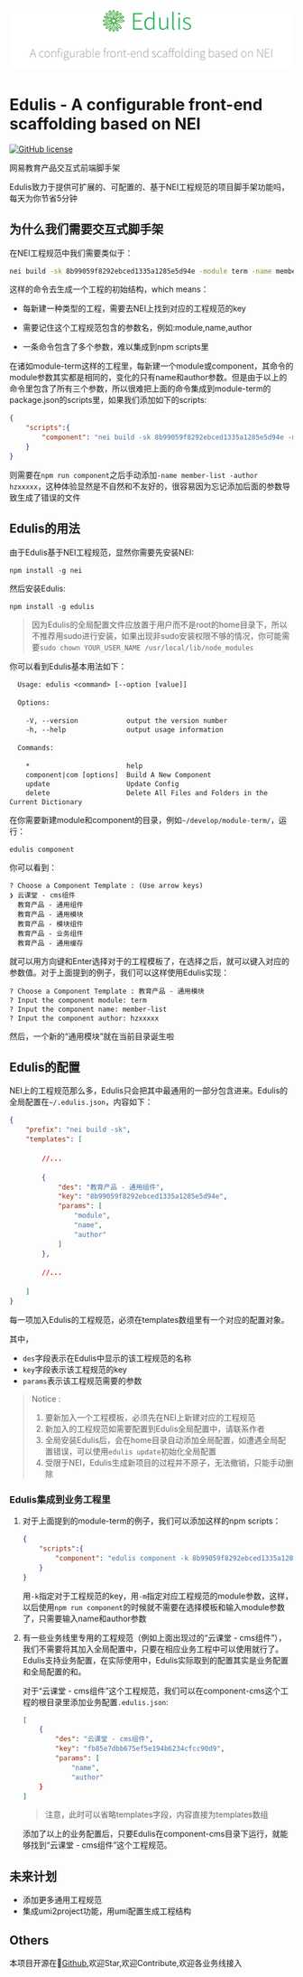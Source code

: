 <h1 align="center">
  <a href="#">
    <img src="./doc/asserts/edulis.png" alt="Edulis logo" />
  </a>
</h1>


# Edulis - A configurable front-end scaffolding based on NEI
[![GitHub license](https://img.shields.io/badge/license-MIT-blue.svg)](https://github.com/midwayjs/pandora/blob/master/LICENSE)

网易教育产品交互式前端脚手架

Edulis致力于提供可扩展的、可配置的、基于NEI工程规范的项目脚手架功能吗，每天为你节省5分钟

## 为什么我们需要交互式脚手架

在NEI工程规范中我们需要类似于：

```bash
nei build -sk 8b99059f8292ebced1335a1285e5d94e -module term -name member-list -author hzxxxxx
```

这样的命令去生成一个工程的初始结构，which means：

- 每新建一种类型的工程，需要去NEI上找到对应的工程规范的key

- 需要记住这个工程规范包含的参数名，例如:module,name,author

- 一条命令包含了多个参数，难以集成到npm scripts里

在诸如module-term这样的工程里，每新建一个module或component，其命令的module参数其实都是相同的，变化的只有name和author参数。但是由于以上的命令里包含了所有三个参数，所以很难把上面的命令集成到module-term的package.json的scripts里，如果我们添加如下的scripts:

```json
{
    "scripts":{
        "component": "nei build -sk 8b99059f8292ebced1335a1285e5d94e -module term"
    }
}
```

则需要在```npm run component```之后手动添加```-name member-list -author hzxxxxx```，这种体验显然是不自然和不友好的，很容易因为忘记添加后面的参数导致生成了错误的文件

## Edulis的用法

由于Edulis基于NEI工程规范，显然你需要先安装NEI:

```shell
npm install -g nei
```

然后安装Edulis:

```shell
npm install -g edulis
```

> 因为Edulis的全局配置文件应放置于用户而不是root的home目录下，所以不推荐用sudo进行安装，如果出现非sudo安装权限不够的情况，你可能需要```sudo chown YOUR_USER_NAME /usr/local/lib/node_modules```


你可以看到Edulis基本用法如下：

```
  Usage: edulis <command> [--option [value]]

  Options:

    -V, --version            output the version number
    -h, --help               output usage information

  Commands:

    *                        help
    component|com [options]  Build A New Component
    update                   Update Config
    delete                   Delete All Files and Folders in the Current Dictionary
```

在你需要新建module和component的目录，例如```~/develop/module-term/```，运行：

```shell
edulis component
```

你可以看到：

```shell
? Choose a Component Template : (Use arrow keys)
❯ 云课堂 - cms组件
  教育产品 - 通用组件
  教育产品 - 通用模块
  教育产品 - 模块组件
  教育产品 - 业务组件
  教育产品 - 通用缓存
```

就可以用方向键和Enter选择对于的工程模板了，在选择之后，就可以键入对应的参数值。对于上面提到的例子，我们可以这样使用Edulis实现：

```shell
? Choose a Component Template : 教育产品 - 通用模块
? Input the component module: term
? Input the component name: member-list
? Input the component author: hzxxxxx
```

然后，一个新的“通用模块”就在当前目录诞生啦

## Edulis的配置

NEI上的工程规范那么多，Edulis只会把其中最通用的一部分包含进来。Edulis的全局配置在```~/.edulis.json```，内容如下：

```json
{
    "prefix": "nei build -sk",
    "templates": [

        //...

        {
            "des": "教育产品 - 通用组件",
            "key": "8b99059f8292ebced1335a1285e5d94e",
            "params": [
                "module",
                "name",
                "author"
            ]
        },
        
        //...

    ]
}
```

每一项加入Edulis的工程规范，必须在templates数组里有一个对应的配置对象。

其中，
- ```des```字段表示在Edulis中显示的该工程规范的名称
- ```key```字段表示该工程规范的key
- ```params```表示该工程规范需要的参数

> Notice :
> 
> 1. 要新加入一个工程模板，必须先在NEI上新建对应的工程规范
> 2. 新加入的工程规范如需要配置到Edulis全局配置中，请联系作者
> 3. 全局安装Edulis后，会在home目录自动添加全局配置，如遭遇全局配置错误，可以使用```edulis update```初始化全局配置
> 4. 受限于NEI，Edulis生成新项目的过程并不原子，无法撤销，只能手动删除


### Edulis集成到业务工程里

1. 对于上面提到的module-term的例子，我们可以添加这样的npm scripts：
    ```json
    {
        "scripts":{
            "component": "edulis component -k 8b99059f8292ebced1335a1285e5d94e -m term"
        }
    }
    ```
    用```-k```指定对于工程规范的key，用```-m```指定对应工程规范的module参数，这样，以后使用```npm run component```的时候就不需要在选择模板和输入module参数了，只需要输入name和author参数

2. 有一些业务线里专用的工程规范（例如上面出现过的“云课堂 - cms组件”），我们不需要将其加入全局配置中，只要在相应业务工程中可以使用就行了。Edulis支持业务配置，在实际使用中，Edulis实际取到的配置其实是业务配置和全局配置的和。

    对于“云课堂 - cms组件”这个工程规范，我们可以在component-cms这个工程的根目录里添加业务配置```.edulis.json```:

    ```json
    [
        {
            "des": "云课堂 - cms组件",
            "key": "fb85e7dbb675ef5e194b6234cfcc90d9",
            "params": [
                "name",
                "author"
        }
    ]
    ```
    > 注意，此时可以省略templates字段，内容直接为templates数组

    添加了以上的业务配置后，只要Edulis在component-cms目录下运行，就能够找到“云课堂 - cms组件”这个工程规范。

## 未来计划

- 添加更多通用工程规范
- 集成umi2project功能，用umi配置生成工程结构

## Others
本项目开源在[Github](https://github.com/paoloo1995/Edulis/),欢迎Star,欢迎Contribute,欢迎各业务线接入